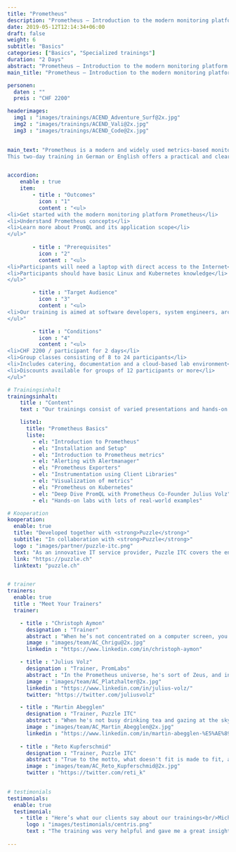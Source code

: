 ```yaml
---
title: "Prometheus"
description: "Prometheus – Introduction to the modern monitoring platform."
date: 2019-05-12T12:14:34+06:00
draft: false
weight: 6
subtitle: "Basics"
categories: ["Basics", "Specialized trainings"]
duration: "2 Days"
abstract: "Prometheus – Introduction to the modern monitoring platform."
main_title: "Prometheus – Introduction to the modern monitoring platform."

personen: 
  daten : ""
  preis : "CHF 2200"

headerimages:
  img1 : "images/trainings/ACEND_Adventure_Surf@2x.jpg"
  img2 : "images/trainings/ACEND_Vali@2x.jpg"
  img3 : "images/trainings/ACEND_Code@2x.jpg"
  

main_text: "Prometheus is a modern and widely used metrics-based monitoring system. Prometheus is often used in the context of dynamic platforms in the container environment, such as Kubernetes and OpenShift, but is also suitable for monitoring classic environments.\n\n 
This two-day training in German or English offers a practical and clearly understandable introduction to Prometheus technology. The training is offered by acend in cooperation with Puzzle ITC. It can be conducted online or on-site."


accordion:
    enable : true
    item:
        - title : "Outcomes"
          icon : "1"
          content : "<ul>
<li>Get started with the modern monitoring platform Prometheus</li>
<li>Understand Prometheus concepts</li>
<li>Learn more about PromQL and its application scope</li>
</ul>"
 
        - title : "Prerequisites"
          icon : "2"
          content : "<ul>
<li>Participants will need a laptop with direct access to the Internet</li>
<li>Participants should have basic Linux and Kubernetes knowledge</li>
</ul>"

        - title : "Target Audience"
          icon : "3"
          content : "<ul>
<li>Our training is aimed at software developers, system engineers, architects and anyone who wants to understand and use Prometheus for monitoring</li>
</ul>"

        - title : "Conditions"
          icon : "4"
          content : "<ul>
<li>CHF 2200 / participant for 2 days</li>
<li>Group classes consisting of 8 to 24 participants</li>
<li>Includes catering, documentation and a cloud-based lab environment</li>
<li>Discounts available for groups of 12 participants or more</li>
</ul>"

# Trainingsinhalt
trainingsinhalt: 
    title : "Content"
    text : "Our trainings consist of varied presentations and hands-on labs in order to teach content in an appealing fashion. We are happy to discuss the possibility of tailoring the content to your infrastructure. Should you require additional contents, we can adapt the program to your needs."

    liste1:
      title: "Prometheus Basics"
      liste:
        - el: "Introduction to Prometheus"
        - el: "Installation and Setup"
        - el: "Introduction to Prometheus metrics"
        - el: "Alerting with Alertmanager"
        - el: "Prometheus Exporters"
        - el: "Instrumentation using Client Libraries" 
        - el: "Visualization of metrics"
        - el: "Prometheus on Kubernetes"
        - el: "Deep Dive PromQL with Prometheus Co-Founder Julius Volz"
        - el: "Hands-on labs with lots of real-world examples"

# Kooperation
kooperation:
  enable: true
  title: "Developed together with <strong>Puzzle</strong>"
  subtitle: "In collaboration with <strong>Puzzle</strong>"
  logo : "images/partner/puzzle-itc.png"
  text: "As an innovative IT service provider, Puzzle ITC covers the entire cycle of business-relevant applications and infrastructures, exclusively focusing on open source technologies as well as the most modern methods. Different interdisciplinary teams work on projects regarding consulting, applications, delivery, infrastructure and open source solutions."
  link: "https://puzzle.ch"
  linktext: "puzzle.ch"


# trainer
trainers:
  enable: true
  title : "Meet Your Trainers"
  trainer:

    - title : "Christoph Aymon"
      designation : "Trainer"
      abstract : "When he’s not concentrated on a computer screen, you’re most likely to find him in a fast car – he only does extra laps on the Nürburgring."
      image : "images/team/AC_Chrigu@2x.jpg"
      linkedin : "https://www.linkedin.com/in/christoph-aymon"

    - title : "Julius Volz"
      designation : "Trainer, PromLabs"
      abstract : "In the Prometheus universe, he's sort of Zeus, and in ours, he does some of the training as a special guest."
      image : "images/team/AC_Platzhalter@2x.jpg"
      linkedin : "https://www.linkedin.com/in/julius-volz/"
      twitter: "https://twitter.com/juliusvolz"

    - title : "Martin Abegglen"
      designation : "Trainer, Puzzle ITC"
      abstract : "When he's not busy drinking tea and gazing at the sky, he loves watching the clouds with cloud native technologies and providing observability."
      image : "images/team/AC_Martin_Abegglen@2x.jpg"
      linkedin : "https://www.linkedin.com/in/martin-abegglen-%E5%AE%89%E9%A9%AC%E4%B8%81-171941150/"
      
    - title : "Reto Kupferschmid"
      designation : "Trainer, Puzzle ITC"
      abstract : "True to the motto, what doesn't fit is made to fit, as an engineer he solves all challenges in no time at all."
      image : "images/team/AC_Reto_Kupferschmid@2x.jpg"
      twitter : "https://twitter.com/reti_k"

      
# testimonials
testimonials:
  enable: true
  testimonial:
    - title : "Here’s what our clients say about our trainings<br/>Michael Rudiger, Solothurn"
      logo : "images/testimonials/centris.png"
      text : "The training was very helpful and gave me a great insight into the world of Prometheus. Thanks to the hands-on labs, I was able to apply my knowledge right away. The trainers were very competent and helpful, the workshops were technically great."
      
---
```

